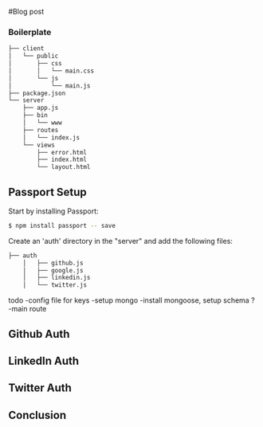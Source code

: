 #Blog post

### Boilerplate

```sh
├── client
│   └── public
│       ├── css
│       │   └── main.css
│       └── js
│           └── main.js
├── package.json
└── server
    ├── app.js
    ├── bin
    │   └── www
    ├── routes
    │   └── index.js
    └── views
        ├── error.html
        ├── index.html
        └── layout.html
```

## Passport Setup

Start by installing Passport:

```sh
$ npm install passport -- save
```
Create an 'auth' directory in the "server" and add the following files:

```sh
├── auth
    │   ├── github.js
    │   ├── google.js
    │   ├── linkedin.js
    │   └── twitter.js
```

todo
-config file for keys
-setup mongo 
-install mongoose, setup schema ?
-main route

## Github Auth
## LinkedIn Auth
## Twitter Auth
## Conclusion